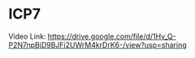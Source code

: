 # ICP7
Video Link: https://drive.google.com/file/d/1Hv_Q-P2N7npBjD9BJFi2UWrM4krDrK6-/view?usp=sharing

